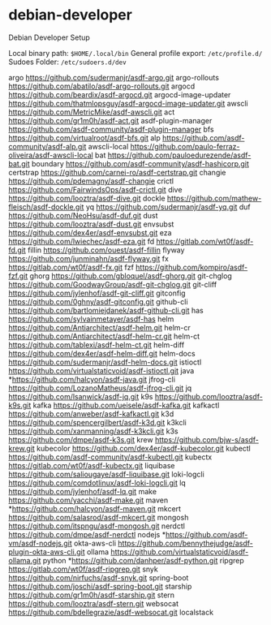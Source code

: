 # debian-developer
Debian Developer Setup


Local binary path: `$HOME/.local/bin`
General profile export: `/etc/profile.d/`
Sudoes Folder: `/etc/sudoers.d/dev`




argo                          https://github.com/sudermanjr/asdf-argo.git
argo-rollouts                 https://github.com/abatilo/asdf-argo-rollouts.git
argocd                        https://github.com/beardix/asdf-argocd.git
argocd-image-updater          https://github.com/thatmlopsguy/asdf-argocd-image-updater.git
awscli                        https://github.com/MetricMike/asdf-awscli.git
act                           https://github.com/gr1m0h/asdf-act.git
asdf-plugin-manager           https://github.com/asdf-community/asdf-plugin-manager
bfs                           https://github.com/virtualroot/asdf-bfs.git
alp                           https://github.com/asdf-community/asdf-alp.git
awscli-local                  https://github.com/paulo-ferraz-oliveira/asdf-awscli-local
bat                           https://github.com/pauloedurezende/asdf-bat.git
boundary                      https://github.com/asdf-community/asdf-hashicorp.git
certstrap                     https://github.com/carnei-ro/asdf-certstrap.git
changie                       https://github.com/pdemagny/asdf-changie
crictl                        https://github.com/FairwindsOps/asdf-crictl.git
dive                          https://github.com/looztra/asdf-dive.git
dockle                        https://github.com/mathew-fleisch/asdf-dockle.git
yq                            https://github.com/sudermanjr/asdf-yq.git
duf                           https://github.com/NeoHsu/asdf-duf.git 
dust                          https://github.com/looztra/asdf-dust.git
envsubst                      https://github.com/dex4er/asdf-envsubst.git
eza                           https://github.com/lwiechec/asdf-eza.git
fd                            https://gitlab.com/wt0f/asdf-fd.git
fillin                        https://github.com/ouest/asdf-fillin
flyway                        https://github.com/junminahn/asdf-flyway.git
fx                            https://gitlab.com/wt0f/asdf-fx.git
fzf                           https://github.com/kompiro/asdf-fzf.git
ghorg                         https://github.com/gbloquel/asdf-ghorg.git
git-chglog                    https://github.com/GoodwayGroup/asdf-git-chglog.git
git-cliff                     https://github.com/jylenhof/asdf-git-cliff.git
gitconfig                     https://github.com/0ghny/asdf-gitconfig.git
github-cli                    https://github.com/bartlomiejdanek/asdf-github-cli.git
has                           https://github.com/sylvainmetayer/asdf-has
helm                          https://github.com/Antiarchitect/asdf-helm.git
helm-cr                       https://github.com/Antiarchitect/asdf-helm-cr.git
helm-ct                       https://github.com/tablexi/asdf-helm-ct.git
helm-diff                     https://github.com/dex4er/asdf-helm-diff.git
helm-docs                     https://github.com/sudermanjr/asdf-helm-docs.git
istioctl                      https://github.com/virtualstaticvoid/asdf-istioctl.git
java                         *https://github.com/halcyon/asdf-java.git
jfrog-cli                     https://github.com/LozanoMatheus/asdf-jfrog-cli.git
jq                            https://github.com/lsanwick/asdf-jq.git
k9s                           https://github.com/looztra/asdf-k9s.git
kafka                         https://github.com/ueisele/asdf-kafka.git
kafkactl                      https://github.com/anweber/asdf-kafkactl.git
k3d                           https://github.com/spencergilbert/asdf-k3d.git
k3kcli                        https://github.com/xanmanning/asdf-k3kcli.git
k3s                           https://github.com/dmpe/asdf-k3s.git
krew                          https://github.com/bjw-s/asdf-krew.git
kubecolor                     https://github.com/dex4er/asdf-kubecolor.git
kubectl                       https://github.com/asdf-community/asdf-kubectl.git
kubectx                       https://gitlab.com/wt0f/asdf-kubectx.git
liquibase                     https://github.com/saliougaye/asdf-liquibase.git
loki-logcli                   https://github.com/comdotlinux/asdf-loki-logcli.git
lq                            https://github.com/jylenhof/asdf-lq.git
make                          https://github.com/yacchi/asdf-make.git
maven                        *https://github.com/halcyon/asdf-maven.git
mkcert                        https://github.com/salasrod/asdf-mkcert.git
mongosh                       https://github.com/itspngu/asdf-mongosh.git
nerdctl                       https://github.com/dmpe/asdf-nerdctl
nodejs                       *https://github.com/asdf-vm/asdf-nodejs.git
okta-aws-cli                  https://github.com/bennythejudge/asdf-plugin-okta-aws-cli.git
ollama                        https://github.com/virtualstaticvoid/asdf-ollama.git
python                       *https://github.com/danhper/asdf-python.git
ripgrep                       https://gitlab.com/wt0f/asdf-ripgrep.git
snyk                          https://github.com/nirfuchs/asdf-snyk.git
spring-boot                   https://github.com/joschi/asdf-spring-boot.git
starship                      https://github.com/gr1m0h/asdf-starship.git
stern                         https://github.com/looztra/asdf-stern.git
websocat                      https://github.com/bdellegrazie/asdf-websocat.git
localstack
